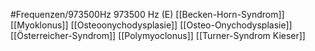 #Frequenzen/973500Hz
973500 Hz (E)
[[Becken-Horn-Syndrom]]
[[Myoklonus]]
[[Osteoonychodysplasie]]
[[Osteo-Onychodysplasie]]
[[Österreicher-Syndrom]]
[[Polymyoclonus]]
[[Turner-Syndrom Kieser]]